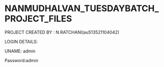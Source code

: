 # NANMUDHALVAN_TUESDAYBATCH_PROJECT_FILES

PROJECT CREATED BY : N.RATCHANI(au513521104042)



LOGIN DETAILS:


UNAME: admin


Password:admin
